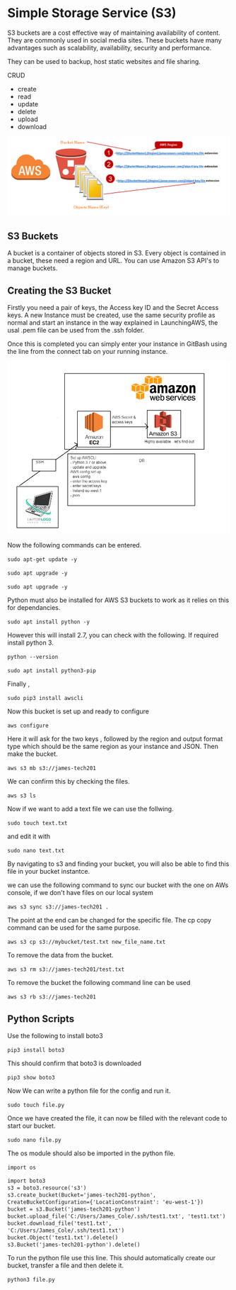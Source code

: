 # Simple Storage Service (S3)

S3 buckets are a cost effective way of maintaining availability of content. They are commonly used in social media sites. These buckets have many advantages such  as scalability, availability, security and performance.

They can be used to backup, host static websites and file sharing.

CRUD
- create
- read
- update
- delete
- upload
- download

![Alt text](pics/buckets.png "a title")

## S3 Buckets

A bucket is a container of objects stored in S3. Every object is contained in a bucket, these need a region and URL. You can use Amazon S3 API's to manage buckets.

## Creating the S3 Bucket

Firstly you need a pair of keys, the Access key ID and the Secret Access keys. A new Instance must be created, use the same security profile as normal and start an instance in the way explained in LaunchingAWS, the usal .pem file can be used from the .ssh folder.

Once this is completed you can simply enter your instance in GitBash using the line from the connect tab on your running instance.

![Alt text](pics/bucketplan.png "a title")

Now the following commands can be entered.

`sudo apt-get update -y`


`sudo apt upgrade -y`


`sudo apt upgrade -y`

Python must also be installed for AWS S3 buckets to work as it relies on this for dependancies.

`sudo apt install python -y`

However this will install 2.7, you can check with the following. If required install python 3.

`python --version`

`sudo apt install python3-pip`

Finally ,

`sudo pip3 install awscli`

Now this bucket is set up and ready to configure

`aws configure`

Here it will ask for the two keys , followed by the region and output format type which should be the same region as your instance and JSON. Then make the bucket.

`aws s3 mb s3://james-tech201`

We can confirm this by checking the files.

`aws s3 ls`

Now if we want to add a text file we can use the follwing.

`sudo touch text.txt`

and edit it with 

`sudo nano text.txt`

By navigating to s3 and finding your bucket, you will also be able to find this file in your bucket instantce.

we can use the following command to sync our bucket with the one on AWs console, if we don't have files on our local system

`aws s3 sync s3://james-tech201 .`

The point at the end can be changed for the specific file. The cp copy command can be used for the same purpose.

`aws s3 cp s3://mybucket/test.txt new_file_name.txt`

To remove the data from the bucket.

`aws s3 rm s3://james-tech201/test.txt`

To remove the bucket the following command line can be used

`aws s3 rb s3://james-tech201`

## Python Scripts

Use the following to install boto3

`pip3 install boto3`

This should confirm that boto3 is downloaded

`pip3 show boto3`

Now We can write a python file for the config and run it.

`sudo touch file.py`

Once we have created the file, it can now be filled with the relevant code to start our bucket.

`sudo nano file.py`

The os module should also be imported in the python file.

`import os`

```
import boto3 
s3 = boto3.resource('s3')
s3.create_bucket(Bucket='james-tech201-python', CreateBucketConfiguration={'LocationConstraint': 'eu-west-1'}) 
bucket = s3.Bucket('james-tech201-python')
bucket.upload_file('C:/Users/James_Cole/.ssh/test1.txt', 'test1.txt') 
bucket.download_file('test1.txt', 'C:/Users/James_Cole/.ssh/test1.txt') 
bucket.Object('test1.txt').delete() 
s3.Bucket('james-tech201-python').delete()
```

To run the python file use this line. This should automatically create our bucket, transfer a file and then delete it.

`python3 file.py`






